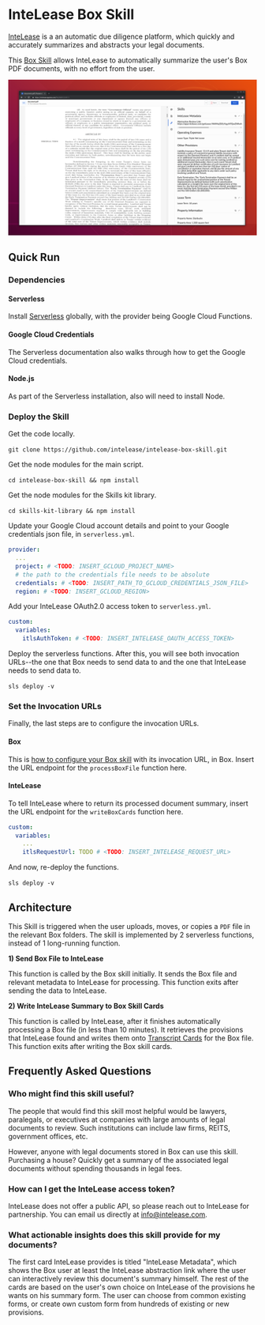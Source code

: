 # InteLease Box Skill

[InteLease](https://intelease.com) is a an automatic due diligence platform, which quickly and accurately summarizes and abstracts your legal documents.

This [Box Skill](https://www.box.com/skills) allows InteLease to automatically summarize the user's Box PDF documents, with no effort from the user.

![Alt Text](screenshots/on_background.png)

## Quick Run

### Dependencies

#### Serverless

Install [Serverless](https://serverless.com/framework/docs/providers/google/guide/installation/) globally, with the provider being Google Cloud Functions.

#### Google Cloud Credentials

The Serverless documentation also walks through how to get the Google Cloud credentials.

#### Node.js

As part of the Serverless installation, also will need to install Node.

### Deploy the Skill

Get the code locally.

`git clone https://github.com/intelease/intelease-box-skill.git`

Get the node modules for the main script.

`cd intelease-box-skill && npm install`

Get the node modules for the Skills kit library.

`cd skills-kit-library && npm install`

Update your Google Cloud account details and point to your Google credentials json file, in `serverless.yml`.

```yaml
provider:
  ...
  project: # <TODO: INSERT_GCLOUD_PROJECT_NAME>
  # the path to the credentials file needs to be absolute
  credentials: # <TODO: INSERT_PATH_TO_GCLOUD_CREDENTIALS_JSON_FILE>
  region: # <TODO: INSERT_GCLOUD_REGION>
```

Add your InteLease OAuth2.0 access token to `serverless.yml`.

```yaml
custom:
  variables:
    itlsAuthToken: # <TODO: INSERT_INTELEASE_OAUTH_ACCESS_TOKEN>
```

Deploy the serverless functions.
After this, you will see both invocation URLs--the one that Box needs to send data to and the one that InteLease needs to send data to.

`sls deploy -v`

### Set the Invocation URLs

Finally, the last steps are to configure the invocation URLs.

#### Box

This is [how to configure your Box skill](https://developer.box.com/docs/configure-a-box-skill) with its invocation URL, in Box.
Insert the URL endpoint for the `processBoxFile` function here.

#### InteLease

To tell InteLease where to return its processed document summary, insert the URL endpoint for the `writeBoxCards` function here.

```yaml
custom:
  variables:
    ...
    itlsRequestUrl: TODO # <TODO: INSERT_INTELEASE_REQUEST_URL>
```

And now, re-deploy the functions.

`sls deploy -v`

## Architecture

This Skill is triggered when the user uploads, moves, or copies a `PDF` file in the relevant Box folders.
The skill is implemented by 2 serverless functions, instead of 1 long-running function.

**1) Send Box File to InteLease**

This function is called by the Box skill initially.
It sends the Box file and relevant metadata to InteLease for processing. 
This function exits after sending the data to InteLease.

**2) Write InteLease Summary to Box Skill Cards**

This function is called by InteLease, after it finishes automatically processing a Box file (in less than 10 minutes).
It retrieves the provisions that InteLease found and writes them onto [Transcript Cards](https://github.com/box/box-skills-kit-nodejs/tree/master/skills-kit-library#skillswriter) for the Box file.
This function exits after writing the Box skill cards.

## Frequently Asked Questions

### Who might find this skill useful? 

The people that would find this skill most helpful would be lawyers, paralegals, or executives at companies with large amounts of legal documents to review.
Such institutions can include law firms, REITS, government offices, etc.

However, anyone with legal documents stored in Box can use this skill.
Purchasing a house? Quickly get a summary of the associated legal documents without spending thousands in legal fees.

### How can I get the InteLease access token?

InteLease does not offer a public API, so please reach out to InteLease for partnership.
You can email us directly at <info@intelease.com>.

### What actionable insights does this skill provide for my documents?

The first card InteLease provides is titled "InteLease Metadata", which shows the Box user at least the InteLease abstraction link where the user can interactively review this document's summary himself.
The rest of the cards are based on the user's own choice on InteLease of the provisions he wants on his summary form.
The user can choose from common existing forms, or create own custom form from hundreds of existing or new provisions.
